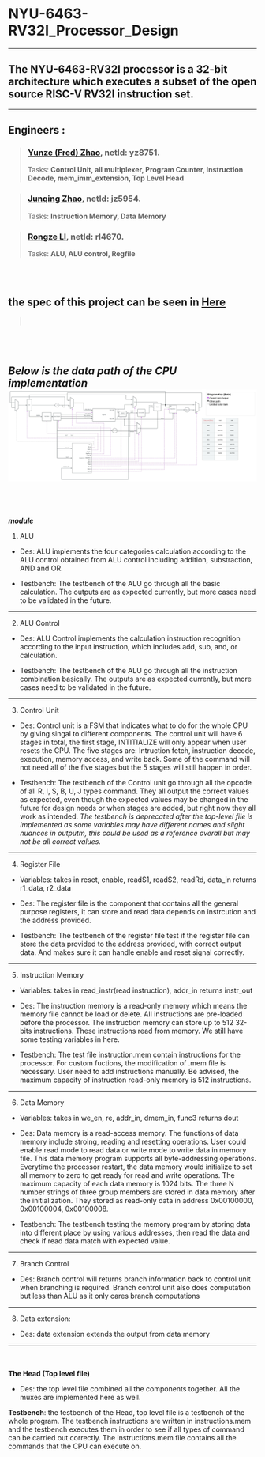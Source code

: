 # **NYU-6463-RV32I_Processor_Design**
---
## **The NYU-6463-RV32I processor is a 32-bit architecture which executes a subset of the open source RISC-V RV32I instruction set.**<br>
---
## Engineers : 
>### **[Yunze (Fred) Zhao](https://github.com/Yunzez/)**, netId: yz8751.
>Tasks: **Control Unit, all multiplexer, Program Counter, Instruction Decode, mem_imm_extension, Top Level Head** 

>### **[Junqing Zhao](https://github.com/Junqing54)**, netId: jz5954.  
>Tasks:  **Instruction Memory, Data Memory**

> ### **[Rongze LI](https://github.com/Lee-RZE)**, netId: rl4670. 
>Tasks: **ALU, ALU control, Regfile** 

<br></br>

## the spec of this project can be seen in [Here](Project_2022_spec.pdf)
> <br>

<br></br>
*Below is the data path of the CPU implementation*
![RISC-5_cpu](RISC-5_cpu.jpeg)
---
<br></br>

***module***
1. ALU 

- Des:
ALU implements the four categories calculation according to the ALU control obtained from ALU control including addition, substraction, AND and OR.

- Testbench:
The testbench of the ALU go through all the basic calculation. The outputs are as expected currently, but more cases need to be validated in the future.

---
2. ALU Control 

- Des:
ALU Control implements the calculation instruction recognition according to the input instruction, which includes add, sub, and, or calculation.

- Testbench:
The testbench of the ALU go through all the instruction combination basically. The outputs are as expected currently, but more cases need to be validated in the future.

---
3. Control Unit 

- Des: 
Control unit is a FSM that indicates what to do for the whole CPU by giving singal to different components. 
The control unit will have 6 stages in total, the first stage, INTITIALIZE will only appear when user resets the CPU. 
The five stages are: Intruction fetch, instruction decode, execution, memory access, and write back. Some of the command will not need all of the five stages but the 5 stages will still happen in order. 

- Testbench: 
The testbench of the Control unit go through all the opcode of all R, I, S, B, U, J types command. They all output the correct values as expected, even though the expected values may be changed in the future for design needs or when stages are added, but right now they all work as intended.  *The testbench is deprecated after the top-level file is implemented as some variables may have different names and slight nuances in outputm, this could be used as a reference overall but may not be all correct values.* 

---
4. Register File
- Variables: 
takes in reset, enable, readS1, readS2, readRd, data_in
returns r1_data, r2_data

- Des: 
The register file is the component that contains all the general purpose registers, it can store and read data depends on instrcution and the address provided. 

- Testbench: 
The testbench of the register file test if the register file can store the data provided to the address provided, with correct output data. And makes sure it can handle enable and reset signal correctly. 

---
5. Instruction Memory 
- Variables:
takes in read_instr(read instruction), addr_in
returns instr_out

- Des:
The instruction memory is a read-only memory which means the memory file cannot be load or delete. All instructions are pre-loaded before the processor. The instruction memory can store up to 512 32-bits instructions. These instructions read from memory. We still have some testing variables in here. 

- Testbench:
The test file instruction.mem contain instructions for the processor. For custom fuctions, the modification of .mem file is necessary. User need to add instructions manually. Be advised, the maximum capacity of instruction read-only memory is 512 instructions.

---
6. Data Memory
- Variables:
takes in we_en, re, addr_in, dmem_in, func3
returns dout

- Des:
Data memory is a read-access memory. The functions of data memory include stroing, reading and resetting operations. User could enable read mode to read data or write mode to write data in memory file. This data memory program supports all byte-addressing operations. Everytime the processor restart, the data memory would initialize to set all memory to zero to get ready for read and write operations. The maximum capacity of each data memory is 1024 bits. The three N number strings of three group members are stored in data memory after the initialization. They stored as read-only data in address 0x00100000, 0x00100004, 0x00100008. 

- Testbench:
The testbench testing the memory program by storing data into different place by using various addresses, then read the data and check if read data match with expected value. 

---
7. Branch Control

- Des: Branch control will returns branch information back to control unit when branching is required. Branch control unit also does computation but less than ALU as it only cares branch computations
   
---
8. Data extension:
   
- Des: data extension extends the output from data memory

---
<br></br>
**The Head (Top level file)**

- Des: the top level file combined all the components together. All the muxes are implemented here as well. 

**Testbench**: 
    the testbench of the Head, top level file is a testbench of the whole program. The testbench instructions are written in instructions.mem and the testbench executes them in order to see if all types of command can be carried out correctly. The instructions.mem file contains all the commands that the CPU can execute on. 



